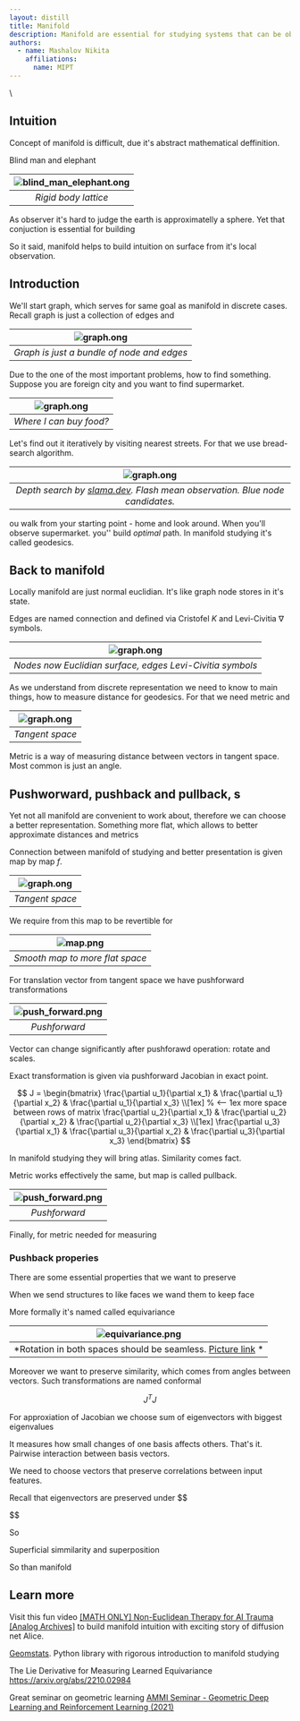 ```yaml
---
layout: distill
title: Manifold
description: Manifold are essential for studying systems that can be observed only locally. Therefore it useful tool for tasks of observation, optimal path finding and   generalization of knowledge
authors:
  - name: Mashalov Nikita  
    affiliations: 
      name: MIPT
---
```

\


## Intuition

Concept of manifold is difficult, due it's abstract mathematical deffinition.

Blind man and elephant

|![blind_man_elephant.ong](/assets/img/posts/manifold/atlas.excalidraw.png) |
|:--:|
| *Rigid body lattice* |

As observer it's hard to judge the earth is approximatelly a sphere. Yet that conjuction is essential for building

So it said, manifold helps to build intuition on surface from it's local observation.

## Introduction

We'll start graph, which serves for same goal as manifold in discrete cases. Recall graph is just a collection of edges and  

|![graph.ong](/assets/img/posts/manifold/graph.excalidraw.png) |
|:--:|
| *Graph is just a bundle of node and edges* |

Due to the one of the most important problems, how to find something. Suppose you are foreign city and you want to find supermarket.

|![graph.ong](/assets/img/posts/manifold/graph.excalidraw.png) |
|:--:|
| *Where I can buy food?* |

Let's find out it iteratively by visiting nearest streets. For that we use bread-search algorithm.

|![graph.ong](/assets/img/posts/manifold/graph.gif) |
|:--:|
| *Depth search by [slama.dev](https://slama.dev/manim/camera-and-graphs/). Flash  mean observation. Blue node candidates.* |

ou walk from your starting point - home and look around. When you'll observe supermarket. you'' build *optimal* path. In manifold studying it's called geodesics.

## Back to manifold


Locally manifold are just normal euclidian. It's like graph node stores in it's state.


Edges are named connection and defined via Cristofel $K$ and Levi-Civitia $\nabla$ symbols.

|![graph.ong](/assets/img/posts/manifold/graph_holds_plane.excalidraw.png) |
|:--:|
| *Nodes now Euclidian surface, edges Levi-Civitia symbols* |

As we understand from discrete representation we need to know to main things, how to measure distance for geodesics. For that   we need metric and

|![graph.ong](/assets/img/posts/manifold/tangent_space.excalidraw.png) |
|:--:|
| *Tangent space* |

Metric is a way of measuring distance between vectors in tangent space. Most common is just an angle.


## Pushworward, pushback and pullback, s

Yet not all manifold are convenient to work about, therefore we can choose a better representation. Something more flat, which allows to better approximate distances and metrics

Connection between manifold of studying and better presentation is given map by map $f$.

|![graph.ong](/assets/img/posts/manifold/representation/net.excalidraw.png) |
|:--:|
| *Tangent space* |

We require from this map to be revertible for

|![map.png](/assets/img/posts/manifold/representation/map.excalidraw.png) |
|:--:|
| *Smooth map to more flat space* |

For translation vector from tangent space we have pushforward transformations

|![push_forward.png](/assets/img/posts/manifold/representation/pushforward.excalidraw.png) |
|:--:|
| *Pushforward* |


Vector can change significantly after pushforawd operation: rotate and scales.

Exact transformation is given via pushforward Jacobian in exact point.

$$
    J = \begin{bmatrix}
    \frac{\partial u_1}{\partial x_1} &
      \frac{\partial u_1}{\partial x_2} &
      \frac{\partial u_1}{\partial x_3} \\[1ex] % <-- 1ex more space between rows of matrix
    \frac{\partial u_2}{\partial x_1} &
      \frac{\partial u_2}{\partial x_2} &
      \frac{\partial u_2}{\partial x_3} \\[1ex]
    \frac{\partial u_3}{\partial x_1} &
      \frac{\partial u_3}{\partial x_2} &
      \frac{\partial u_3}{\partial x_3}
  \end{bmatrix}
$$

In manifold studying they will bring atlas. Similarity comes fact.

Metric works effectively the same, but map is called pullback.

|![push_forward.png](/assets/img/posts/manifold/representation/pullback.excalidraw.png) |
|:--:|
| *Pushforward* |


Finally, for metric needed for measuring

### Pushback properies

There are some essential properties that we want to preserve

When we send structures to like faces we wand them to keep face

More formally it's named called equivariance

|![equivariance.png](/assets/img/posts/manifold/equivariance.excalidraw.png) |
|:--:|
| *Rotation in both spaces should be seamless. [Picture link](https://www.youtube.com/watch?v=03MbWVlbefM&t=1393s) * |
Moreover we want to preserve similarity, which comes from angles between vectors. Such transformations are named conformal

$$
  J^T J 
$$

For approxiation of Jacobian we choose sum of eigenvectors with biggest eigenvalues


It measures how small changes of one basis affects others. That's it. Pairwise interaction between basis vectors.

We need to choose vectors that preserve correlations between input features.

Recall that eigenvectors are preserved under 
$$
  
$$

So 

Superficial simmilarity and superposition

So than manifold

## Learn more

Visit this fun video [[MATH ONLY] Non-Euclidean Therapy for AI Trauma [Analog Archives]](https://www.youtube.com/watch?v=EMJsYBD-dNk) to build manifold intuition with exciting story of diffusion net Alice.

[Geomstats](https://geomstats.github.io/notebooks/00_foundations__introduction_to_geomstats.html). Python library with rigorous introduction to manifold studying

The Lie Derivative for Measuring Learned Equivariance https://arxiv.org/abs/2210.02984


Great seminar on geometric learning
[AMMI Seminar - Geometric Deep Learning and Reinforcement Learning (2021)](https://www.youtube.com/watch?v=03MbWVlbefM&t=1393s)